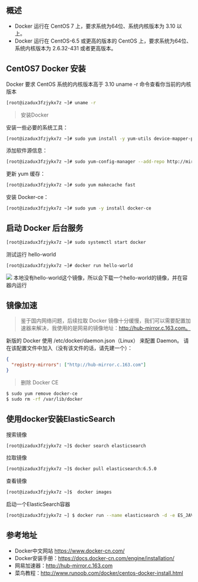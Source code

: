 
## 概述
 - Docker 运行在 CentOS 7 上，要求系统为64位、系统内核版本为 3.10 以上。
 -  Docker 运行在 CentOS-6.5 或更高的版本的 CentOS 上，要求系统为64位、系统内核版本为 2.6.32-431 或者更高版本。

## CentOS7 Docker 安装
Docker 要求 CentOS 系统的内核版本高于 3.10
uname -r 命令查看你当前的内核版本
```bash
[root@izadux3fzjykx7z ~]# uname -r
```
>安装Docker 

安装一些必要的系统工具：
```bash
[root@izadux3fzjykx7z ~]# sudo yum install -y yum-utils device-mapper-persistent-data lvm2
```
添加软件源信息：
```bash
[root@izadux3fzjykx7z ~]# sudo yum-config-manager --add-repo http://mirrors.aliyun.com/docker-ce/linux/centos/docker-ce.repo
```
更新 yum 缓存：
```bash
[root@izadux3fzjykx7z ~]# sudo yum makecache fast
```
安装 Docker-ce：
```bash
[root@izadux3fzjykx7z ~]# sudo yum -y install docker-ce
```
## 启动 Docker 后台服务
```bash
[root@izadux3fzjykx7z ~]# sudo systemctl start docker
```
测试运行 hello-world
```bash
[root@izadux3fzjykx7z ~]# docker run hello-world
```
![](https://img-blog.csdnimg.cn/2019041017350624.png?x-oss-process=image/watermark,type_ZmFuZ3poZW5naGVpdGk,shadow_10,text_aHR0cHM6Ly9ibG9nLmNzZG4ubmV0L3UwMTAzOTEzNDI=,size_16,color_FFFFFF,t_70)
本地没有hello-world这个镜像，所以会下载一个hello-world的镜像，并在容器内运行

## 镜像加速
>鉴于国内网络问题，后续拉取 Docker 镜像十分缓慢，我们可以需要配置加速器来解决，我使用的是网易的镜像地址：http://hub-mirror.c.163.com。

新版的 Docker 使用 /etc/docker/daemon.json（Linux） 来配置 Daemon。
请在该配置文件中加入（没有该文件的话，请先建一个）：
```json
{
  "registry-mirrors": ["http://hub-mirror.c.163.com"]
}
```
> 删除 Docker CE

```bash
$ sudo yum remove docker-ce
$ sudo rm -rf /var/lib/docker

```

## 使用docker安装ElasticSearch
搜索镜像
```bash
[root@izadux3fzjykx7z ~]$ docker search elasticsearch
```
拉取镜像

```bash
[root@izadux3fzjykx7z ~]$ docker pull elasticsearch:6.5.0
```
查看镜像
```bash
[root@izadux3fzjykx7z ~]$  docker images
```
启动一个ElasticSearch容器

```bash
[root@izadux3fzjykx7z ~] $ docker run --name elasticsearch -d -e ES_JAVA_OPTS="-Xms214m -Xmx214m" -p 9200:9200 -p 9300:9300 elasticsearch:6.5.0
```

## 参考地址
* Docker中文网站 https://www.docker-cn.com/
* Docker安装手册：https://docs.docker-cn.com/engine/installation/
* 网易加速器：http://hub-mirror.c.163.com
* 菜鸟教程：http://www.runoob.com/docker/centos-docker-install.html
